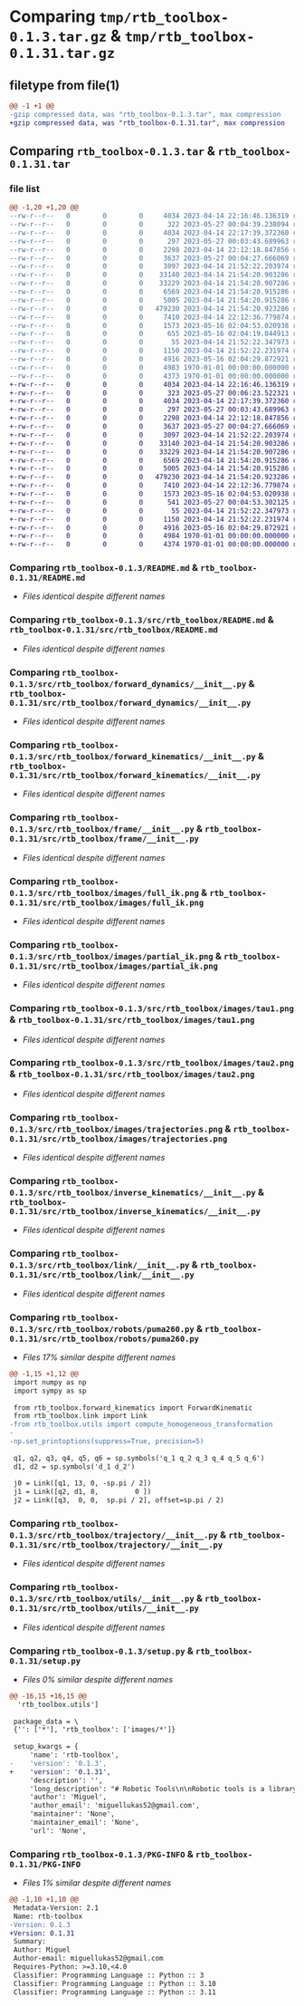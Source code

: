 # Comparing `tmp/rtb_toolbox-0.1.3.tar.gz` & `tmp/rtb_toolbox-0.1.31.tar.gz`

## filetype from file(1)

```diff
@@ -1 +1 @@
-gzip compressed data, was "rtb_toolbox-0.1.3.tar", max compression
+gzip compressed data, was "rtb_toolbox-0.1.31.tar", max compression
```

## Comparing `rtb_toolbox-0.1.3.tar` & `rtb_toolbox-0.1.31.tar`

### file list

```diff
@@ -1,20 +1,20 @@
--rw-r--r--   0        0        0     4034 2023-04-14 22:16:46.136319 rtb_toolbox-0.1.3/README.md
--rw-r--r--   0        0        0      322 2023-05-27 00:04:39.238094 rtb_toolbox-0.1.3/pyproject.toml
--rw-r--r--   0        0        0     4034 2023-04-14 22:17:39.372360 rtb_toolbox-0.1.3/src/rtb_toolbox/README.md
--rw-r--r--   0        0        0      297 2023-05-27 00:03:43.689963 rtb_toolbox-0.1.3/src/rtb_toolbox/__init__.py
--rw-r--r--   0        0        0     2298 2023-04-14 22:12:18.847856 rtb_toolbox-0.1.3/src/rtb_toolbox/forward_dynamics/__init__.py
--rw-r--r--   0        0        0     3637 2023-05-27 00:04:27.666069 rtb_toolbox-0.1.3/src/rtb_toolbox/forward_kinematics/__init__.py
--rw-r--r--   0        0        0     3097 2023-04-14 21:52:22.203974 rtb_toolbox-0.1.3/src/rtb_toolbox/frame/__init__.py
--rw-r--r--   0        0        0    33140 2023-04-14 21:54:20.903286 rtb_toolbox-0.1.3/src/rtb_toolbox/images/full_ik.png
--rw-r--r--   0        0        0    33229 2023-04-14 21:54:20.907286 rtb_toolbox-0.1.3/src/rtb_toolbox/images/partial_ik.png
--rw-r--r--   0        0        0     6569 2023-04-14 21:54:20.915286 rtb_toolbox-0.1.3/src/rtb_toolbox/images/tau1.png
--rw-r--r--   0        0        0     5005 2023-04-14 21:54:20.915286 rtb_toolbox-0.1.3/src/rtb_toolbox/images/tau2.png
--rw-r--r--   0        0        0   479230 2023-04-14 21:54:20.923286 rtb_toolbox-0.1.3/src/rtb_toolbox/images/trajectories.png
--rw-r--r--   0        0        0     7410 2023-04-14 22:12:36.779874 rtb_toolbox-0.1.3/src/rtb_toolbox/inverse_kinematics/__init__.py
--rw-r--r--   0        0        0     1573 2023-05-16 02:04:53.020938 rtb_toolbox-0.1.3/src/rtb_toolbox/link/__init__.py
--rw-r--r--   0        0        0      655 2023-05-16 02:04:19.044913 rtb_toolbox-0.1.3/src/rtb_toolbox/robots/puma260.py
--rw-r--r--   0        0        0       55 2023-04-14 21:52:22.347973 rtb_toolbox-0.1.3/src/rtb_toolbox/symbols.py
--rw-r--r--   0        0        0     1150 2023-04-14 21:52:22.231974 rtb_toolbox-0.1.3/src/rtb_toolbox/trajectory/__init__.py
--rw-r--r--   0        0        0     4916 2023-05-16 02:04:29.872921 rtb_toolbox-0.1.3/src/rtb_toolbox/utils/__init__.py
--rw-r--r--   0        0        0     4983 1970-01-01 00:00:00.000000 rtb_toolbox-0.1.3/setup.py
--rw-r--r--   0        0        0     4373 1970-01-01 00:00:00.000000 rtb_toolbox-0.1.3/PKG-INFO
+-rw-r--r--   0        0        0     4034 2023-04-14 22:16:46.136319 rtb_toolbox-0.1.31/README.md
+-rw-r--r--   0        0        0      323 2023-05-27 00:06:23.522321 rtb_toolbox-0.1.31/pyproject.toml
+-rw-r--r--   0        0        0     4034 2023-04-14 22:17:39.372360 rtb_toolbox-0.1.31/src/rtb_toolbox/README.md
+-rw-r--r--   0        0        0      297 2023-05-27 00:03:43.689963 rtb_toolbox-0.1.31/src/rtb_toolbox/__init__.py
+-rw-r--r--   0        0        0     2298 2023-04-14 22:12:18.847856 rtb_toolbox-0.1.31/src/rtb_toolbox/forward_dynamics/__init__.py
+-rw-r--r--   0        0        0     3637 2023-05-27 00:04:27.666069 rtb_toolbox-0.1.31/src/rtb_toolbox/forward_kinematics/__init__.py
+-rw-r--r--   0        0        0     3097 2023-04-14 21:52:22.203974 rtb_toolbox-0.1.31/src/rtb_toolbox/frame/__init__.py
+-rw-r--r--   0        0        0    33140 2023-04-14 21:54:20.903286 rtb_toolbox-0.1.31/src/rtb_toolbox/images/full_ik.png
+-rw-r--r--   0        0        0    33229 2023-04-14 21:54:20.907286 rtb_toolbox-0.1.31/src/rtb_toolbox/images/partial_ik.png
+-rw-r--r--   0        0        0     6569 2023-04-14 21:54:20.915286 rtb_toolbox-0.1.31/src/rtb_toolbox/images/tau1.png
+-rw-r--r--   0        0        0     5005 2023-04-14 21:54:20.915286 rtb_toolbox-0.1.31/src/rtb_toolbox/images/tau2.png
+-rw-r--r--   0        0        0   479230 2023-04-14 21:54:20.923286 rtb_toolbox-0.1.31/src/rtb_toolbox/images/trajectories.png
+-rw-r--r--   0        0        0     7410 2023-04-14 22:12:36.779874 rtb_toolbox-0.1.31/src/rtb_toolbox/inverse_kinematics/__init__.py
+-rw-r--r--   0        0        0     1573 2023-05-16 02:04:53.020938 rtb_toolbox-0.1.31/src/rtb_toolbox/link/__init__.py
+-rw-r--r--   0        0        0      541 2023-05-27 00:04:53.302125 rtb_toolbox-0.1.31/src/rtb_toolbox/robots/puma260.py
+-rw-r--r--   0        0        0       55 2023-04-14 21:52:22.347973 rtb_toolbox-0.1.31/src/rtb_toolbox/symbols.py
+-rw-r--r--   0        0        0     1150 2023-04-14 21:52:22.231974 rtb_toolbox-0.1.31/src/rtb_toolbox/trajectory/__init__.py
+-rw-r--r--   0        0        0     4916 2023-05-16 02:04:29.872921 rtb_toolbox-0.1.31/src/rtb_toolbox/utils/__init__.py
+-rw-r--r--   0        0        0     4984 1970-01-01 00:00:00.000000 rtb_toolbox-0.1.31/setup.py
+-rw-r--r--   0        0        0     4374 1970-01-01 00:00:00.000000 rtb_toolbox-0.1.31/PKG-INFO
```

### Comparing `rtb_toolbox-0.1.3/README.md` & `rtb_toolbox-0.1.31/README.md`

 * *Files identical despite different names*

### Comparing `rtb_toolbox-0.1.3/src/rtb_toolbox/README.md` & `rtb_toolbox-0.1.31/src/rtb_toolbox/README.md`

 * *Files identical despite different names*

### Comparing `rtb_toolbox-0.1.3/src/rtb_toolbox/forward_dynamics/__init__.py` & `rtb_toolbox-0.1.31/src/rtb_toolbox/forward_dynamics/__init__.py`

 * *Files identical despite different names*

### Comparing `rtb_toolbox-0.1.3/src/rtb_toolbox/forward_kinematics/__init__.py` & `rtb_toolbox-0.1.31/src/rtb_toolbox/forward_kinematics/__init__.py`

 * *Files identical despite different names*

### Comparing `rtb_toolbox-0.1.3/src/rtb_toolbox/frame/__init__.py` & `rtb_toolbox-0.1.31/src/rtb_toolbox/frame/__init__.py`

 * *Files identical despite different names*

### Comparing `rtb_toolbox-0.1.3/src/rtb_toolbox/images/full_ik.png` & `rtb_toolbox-0.1.31/src/rtb_toolbox/images/full_ik.png`

 * *Files identical despite different names*

### Comparing `rtb_toolbox-0.1.3/src/rtb_toolbox/images/partial_ik.png` & `rtb_toolbox-0.1.31/src/rtb_toolbox/images/partial_ik.png`

 * *Files identical despite different names*

### Comparing `rtb_toolbox-0.1.3/src/rtb_toolbox/images/tau1.png` & `rtb_toolbox-0.1.31/src/rtb_toolbox/images/tau1.png`

 * *Files identical despite different names*

### Comparing `rtb_toolbox-0.1.3/src/rtb_toolbox/images/tau2.png` & `rtb_toolbox-0.1.31/src/rtb_toolbox/images/tau2.png`

 * *Files identical despite different names*

### Comparing `rtb_toolbox-0.1.3/src/rtb_toolbox/images/trajectories.png` & `rtb_toolbox-0.1.31/src/rtb_toolbox/images/trajectories.png`

 * *Files identical despite different names*

### Comparing `rtb_toolbox-0.1.3/src/rtb_toolbox/inverse_kinematics/__init__.py` & `rtb_toolbox-0.1.31/src/rtb_toolbox/inverse_kinematics/__init__.py`

 * *Files identical despite different names*

### Comparing `rtb_toolbox-0.1.3/src/rtb_toolbox/link/__init__.py` & `rtb_toolbox-0.1.31/src/rtb_toolbox/link/__init__.py`

 * *Files identical despite different names*

### Comparing `rtb_toolbox-0.1.3/src/rtb_toolbox/robots/puma260.py` & `rtb_toolbox-0.1.31/src/rtb_toolbox/robots/puma260.py`

 * *Files 17% similar despite different names*

```diff
@@ -1,15 +1,12 @@
 import numpy as np
 import sympy as sp
 
 from rtb_toolbox.forward_kinematics import ForwardKinematic
 from rtb_toolbox.link import Link
-from rtb_toolbox.utils import compute_homogeneous_transformation
-
-np.set_printoptions(suppress=True, precision=5)
 
 q1, q2, q3, q4, q5, q6 = sp.symbols('q_1 q_2 q_3 q_4 q_5 q_6')
 d1, d2 = sp.symbols('d_1 d_2')
 
 j0 = Link([q1, 13, 0, -sp.pi / 2])
 j1 = Link([q2, d1, 8,         0 ])
 j2 = Link([q3,  0, 0,  sp.pi / 2], offset=sp.pi / 2)
```

### Comparing `rtb_toolbox-0.1.3/src/rtb_toolbox/trajectory/__init__.py` & `rtb_toolbox-0.1.31/src/rtb_toolbox/trajectory/__init__.py`

 * *Files identical despite different names*

### Comparing `rtb_toolbox-0.1.3/src/rtb_toolbox/utils/__init__.py` & `rtb_toolbox-0.1.31/src/rtb_toolbox/utils/__init__.py`

 * *Files identical despite different names*

### Comparing `rtb_toolbox-0.1.3/setup.py` & `rtb_toolbox-0.1.31/setup.py`

 * *Files 0% similar despite different names*

```diff
@@ -16,15 +16,15 @@
  'rtb_toolbox.utils']
 
 package_data = \
 {'': ['*'], 'rtb_toolbox': ['images/*']}
 
 setup_kwargs = {
     'name': 'rtb-toolbox',
-    'version': '0.1.3',
+    'version': '0.1.31',
     'description': '',
     'long_description': "# Robotic Tools\n\nRobotic tools is a library made to make some calculations easier, like robots forward\nkinematic's and dynamics. There is also an numerical implementation of inverse velocity kinematic's.\n\nYou can use this lib for any robot, since you have the Denavit Hartenberg parameters.\n\n## Forward Kinematics\n\nin order to use the forward kinematics, you gonna need the robot DH parameters. Then\nu can create a 'Link' object representation for each link, using the parameters.\n\n```python\nimport sympy as sp\nfrom lib.link import Link\n\nq1, q2, q3 = sp.symbols('q_1 q_2 q_3')\n\nj0 = Link([q1, 450, 150, sp.pi / 2])\nj1 = Link([q2, 0, 590, 0])\nj2 = Link([q3, 0, 130, sp.pi / 2])\n```\n\nFinally create an instance of the ForwardKinematic class, and pass a list with\nall links in the constructor. You can also pass an offset with the angles of home position.\n\n```python\nfrom lib.forward_kinematics import ForwardKinematic\n\nfk = ForwardKinematic([j0, j1, j2], offset=np.array([.0, .0, .0]))\n```\n\nThe ForwardKinematic class contains the symbolic matrices of transformations, like transformations\nfrom the reference frame to the i-th frame, the end-effector transformation matrix, the jacobian matrix, and other\nthings.\n\n## Inverse Kinematics\n\nTo use the inverse kinematics u need first to have the ForwardKinematic of the robot\n\n### Inverse Kinematics of Position\n\nThe inverse kinematics of position uses the Gradient Descent method to find an optimal solution\nfor the end-effector position.\n\nTo use it, as said before, u need the ForwardKinematic. Then, just import the ik_position\nmethod from lib.inverse_kinematics package\n\n```python\nimport numpy as np\nfrom lib.inverse_kinematics import ik_position\n\n# PX, Py, Pz\ndesired_position = np.array([.1, .4, .0])\n\nthetas, _, success = ik_position(\n  desired_position=desired_position,\n  fk=fk,\n  initial_guess=np.array([.2, .7, -.1]),\n  f_tolerance=1e-5,\n  max_iterations=1000,\n  lmbd=.1,\n  verbose=True\n)\n```\n\nOutput example of the inverse kinematics of position:\n![position ik](images/partial_ik.png)\n\n### Inverse Kinematics of Position and Orientation\n\nThe inverse kinematics of position and orientation uses the jacobian matrix and end-effector velocities\nnecessary to achive an wanted transformation. This method is also called inverse velocity kinematics. The\nend-effector velocities mentioned before are calculated using the methods explained in\nModern Robotics Book (http://hades.mech.northwestern.edu/index.php/Modern_Robotics).\n\n```python\nimport numpy as np\nfrom lib.inverse_kinematics import ik\n\n# Px, Py, Pz, Rx, Ry, Rz\ndesired_transformation = np.array([.1, .4, .0, 0, np.pi / 4, 0])\n\nthetas, _, success = ik(\n  desired_transformation=desired_transformation,\n  fk=fk,\n  initial_guess=np.array([.2, .7, -.1]),\n  epsilon_wb=1e-5,\n  epsilon_vb=1e-5,\n  max_iterations=1000,\n  lmbd=.1,\n  verbose=True,\n  only_position=False,\n  normalize=False\n)\n```\n\nOutput example for the inverse kinematics of position and orientation\n![position ik](images/full_ik.png)\n\n## Forward Dynamics\n\nIn order to compute the ForwardDynamics u first need the ForwardKinematic of the robot.\nWhen u instantiate the ForwardDynamic class, it will start to calculate the equations of motion (resulting torque's)\nin each link, so it can take a long time if you use the simplify method of sympy library.\n\nThe joint variables (thetas) need to be functions of time.\n\n```python\nfrom lib.symbols import t\nimport sympy as sp\n\nfrom lib.forward_kinematics import ForwardKinematic\nfrom lib.forward_dynamics import ForwardDynamics\nfrom lib.link import Link\n\n# To use the forward dynamics, the q's need to be functions of time\n\nq1 = sp.Function('q_1')(t)\nq2 = sp.Function('q_2')(t)\na1, a2 = sp.symbols('a_1 a_2')\n\nj0 = Link([q1, 0, a1, 0])\nj1 = Link([q2, 0, a2, 0])\n\nrr_fk = ForwardKinematic([j0, j1])\n\nfd = ForwardDynamics(rr_fk)\nfor eq in fd.equations:\n  print(' ')\n  sp.print_latex(sp.simplify(eq))\n  print(' ')\n```\n\nExample of forward dynamic equations of an RR planar robot\n![tau 1](images/tau1.png)\n![tau 2](images/tau2.png)",
     'author': 'Miguel',
     'author_email': 'miguellukas52@gmail.com',
     'maintainer': 'None',
     'maintainer_email': 'None',
     'url': 'None',
```

### Comparing `rtb_toolbox-0.1.3/PKG-INFO` & `rtb_toolbox-0.1.31/PKG-INFO`

 * *Files 1% similar despite different names*

```diff
@@ -1,10 +1,10 @@
 Metadata-Version: 2.1
 Name: rtb-toolbox
-Version: 0.1.3
+Version: 0.1.31
 Summary: 
 Author: Miguel
 Author-email: miguellukas52@gmail.com
 Requires-Python: >=3.10,<4.0
 Classifier: Programming Language :: Python :: 3
 Classifier: Programming Language :: Python :: 3.10
 Classifier: Programming Language :: Python :: 3.11
```

